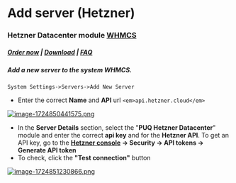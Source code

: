 # Add server (Hetzner)

### Hetzner Datacenter module **[WHMCS](https://puqcloud.com/link.php?id=77)**

#####  [Order now](https://puqcloud.com/whmcs-module-hetznerdatacenter.php) | [Download](https://download.puqcloud.com/WHMCS/servers/PUQ_WHMCS-HetznerDatacenter/) | [FAQ](https://faq.puqcloud.com/)

##### Add a new server to the system WHMCS.

```
System Settings->Servers->Add New Server
```


- Enter the correct **Name** and **API** url `<em>api.hetzner.cloud</em>`

[![image-1724850441575.png](https://doc.puq.info/uploads/images/gallery/2024-08/scaled-1680-/image-1724850441575.png)](https://doc.puq.info/uploads/images/gallery/2024-08/image-1724850441575.png)

- In the **Server Details** section, select the "**PUQ Hetzner Datacenter**" module and enter the correct **api key** and for the **Hetzner API**. To get an API key, go to the **[Hetzner console](https://console.hetzner.cloud/) -&gt; Security -&gt; API tokens -&gt; Generate API token**
- To check, click the **"Test connection"** button

[![image-1724851230866.png](https://doc.puq.info/uploads/images/gallery/2024-08/scaled-1680-/image-1724851230866.png)](https://doc.puq.info/uploads/images/gallery/2024-08/image-1724851230866.png)